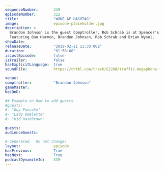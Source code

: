 ```yaml
---
sequenceNumber:       339
episodeNumber:        322
title:                "WOKE AF HASHTAG"
image:                episode-placeholder.jpg
description: >
  Brandon Johnson is the guest Comptroller, Rob Schrab is at Spencer's desk, and our guest is Brian Wysol, creator of the Adult Swim series Hot Streets. Dan punishes Justin Roiland for missing the show.
  Featuring Dan Harmon, Brandon Johnson, Rob Schrab and Brian Wysol.
showDate:             
releaseDate:          "2019-02-21 11:30:00Z"
duration:             "01:58:00"
isLostEpisode:        false
isTrailer:            false
hasExplicitLanguage:  true
soundFile:            https://chtbl.com/track/E2288/traffic.megaphone.fm/STA3365002042.mp3

venue:                
comptroller:          "Brandon Johnson"
gameMaster:           
hasDnD:               

## Example on how to add guests
#guests:
#- "Guy Pancake"
#- "Lady Omelette"
#- "Kid Hashbrown"

guests:
audienceGuests:

# Generated.  Do not change:
layout:               episode
hasPrevious:          True
hasNext:              True
podcastDynamiteId:    339
---
```

